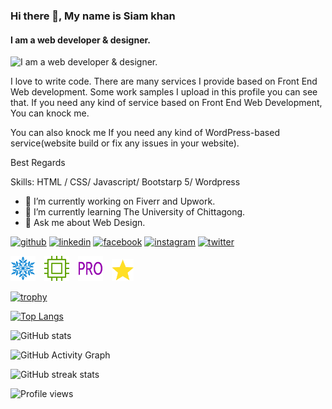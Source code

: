 ### Hi there 👋, My name is Siam khan
#### I am a web developer & designer.
![I am a web developer & designer.](https://pbs.twimg.com/profile_banners/1480474417830453255/1645473880/600x200)

I love to write code. There are many services I provide based on Front End Web development. Some work samples I upload in this profile you can see that.
If you need any kind of service based on Front End Web Development, You can knock me. 

You can also knock me If you need any kind of WordPress-based service(website build or fix any issues in your website).

Best Regards

Skills: HTML / CSS/ Javascript/ Bootstarp 5/ Wordpress

- 🔭 I’m currently working on Fiverr and Upwork. 
- 🌱 I’m currently learning The University of Chittagong. 
- 💬 Ask me about Web Design. 


[<img src='https://cdn.jsdelivr.net/npm/simple-icons@3.0.1/icons/github.svg' alt='github' height='40'>](https://github.com/Siamkhan018)  [<img src='https://cdn.jsdelivr.net/npm/simple-icons@3.0.1/icons/linkedin.svg' alt='linkedin' height='40'>](https://www.linkedin.com/in/wordpressdeveloper18si/)  [<img src='https://cdn.jsdelivr.net/npm/simple-icons@3.0.1/icons/facebook.svg' alt='facebook' height='40'>](https://www.facebook.com/Websitedesiner018)  [<img src='https://cdn.jsdelivr.net/npm/simple-icons@3.0.1/icons/instagram.svg' alt='instagram' height='40'>](https://www.instagram.com/siamkhan018_webdeveloper/)  [<img src='https://cdn.jsdelivr.net/npm/simple-icons@3.0.1/icons/twitter.svg' alt='twitter' height='40'>](https://twitter.com/siamkhan_018)  

<a href='https://archiveprogram.github.com/'><img src='https://raw.githubusercontent.com/acervenky/animated-github-badges/master/assets/acbadge.gif' width='40' height='40'></a> <a href='https://docs.github.com/en/developers'><img src='https://raw.githubusercontent.com/acervenky/animated-github-badges/master/assets/devbadge.gif' width='40' height='40'></a> <a href='https://github.com/pricing'><img src='https://raw.githubusercontent.com/acervenky/animated-github-badges/master/assets/pro.gif' width='40' height='40'></a> <a href='https://stars.github.com/'><img src='https://raw.githubusercontent.com/acervenky/animated-github-badges/master/assets/starbadge.gif' width='35' height='35'></a> 

[![trophy](https://github-profile-trophy.vercel.app/?username=Siamkhan018)](https://github.com/ryo-ma/github-profile-trophy)

[![Top Langs](https://github-readme-stats.vercel.app/api/top-langs/?username=Siamkhan018)](https://github.com/anuraghazra/github-readme-stats)

![GitHub stats](https://github-readme-stats.vercel.app/api?username=Siamkhan018&show_icons=true)  

![GitHub Activity Graph](https://activity-graph.herokuapp.com/graph?username=Siamkhan018)  

![GitHub streak stats](https://github-readme-streak-stats.herokuapp.com/?user=Siamkhan018)  

![Profile views](https://gpvc.arturio.dev/Siamkhan018)  
